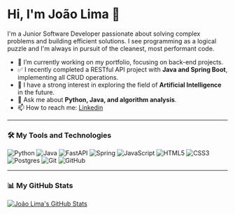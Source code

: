# Hi, I'm João Lima 👋

I'm a Junior Software Developer passionate about solving complex problems and building efficient solutions. I see programming as a logical puzzle and I'm always in pursuit of the cleanest, most performant code.

- 🔭 I’m currently working on my portfolio, focusing on back-end projects.
- ✅ I recently completed a RESTful API project with **Java and Spring Boot**, implementing all CRUD operations.
- 🤔 I have a strong interest in exploring the field of **Artificial Intelligence** in the future.
- 💬 Ask me about **Python, Java, and algorithm analysis**.
- 📫 How to reach me: [Linkedin](https://www.linkedin.com/in/limajoaohs/)

---

### 🛠️ My Tools and Technologies

![Python](https://img.shields.io/badge/python-3670A0?style=for-the-badge&logo=python&logoColor=ffdd54)
![Java](https://img.shields.io/badge/java-%23ED8B00.svg?style=for-the-badge&logo=openjdk&logoColor=white)
![FastAPI](https://img.shields.io/badge/FastAPI-005571?style=for-the-badge&logo=fastapi)
![Spring](https://img.shields.io/badge/spring-%236DB33F.svg?style=for-the-badge&logo=spring&logoColor=white)
![JavaScript](https://img.shields.io/badge/javascript-%23323330.svg?style=for-the-badge&logo=javascript&logoColor=%23F7DF1E)
![HTML5](https://img.shields.io/badge/html5-%23E34F26.svg?style=for-the-badge&logo=html5&logoColor=white)
![CSS3](https://img.shields.io/badge/css3-%231572B6.svg?style=for-the-badge&logo=css3&logoColor=white)
![Postgres](https://img.shields.io/badge/postgres-%23316192.svg?style=for-the-badge&logo=postgresql&logoColor=white)
![Git](https://img.shields.io/badge/git-%23F05033.svg?style=for-the-badge&logo=git&logoColor=white)
![GitHub](https://img.shields.io/badge/github-%23121011.svg?style=for-the-badge&logo=github&logoColor=white)

---

### 📊 My GitHub Stats

[![João Lima's GitHub Stats](https://github-readme-stats.vercel.app/api?username=limajoaohs&show_icons=true&theme=dracula&include_all_commits=true&count_private=true)](https://github.com/anuraghazra/github-readme-stats)
